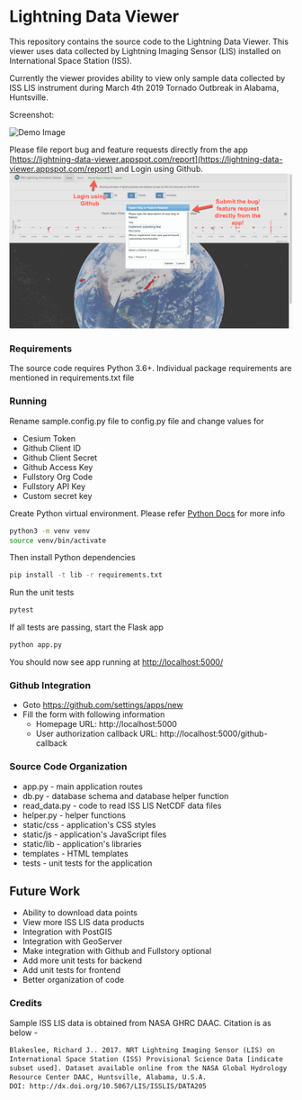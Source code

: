 # Lightning Data Viewer

This repository contains the source code to the Lightning Data Viewer. This viewer uses data collected by Lightning Imaging Sensor (LIS) installed on International Space Station (ISS).


Currently the viewer provides ability to view only sample data collected by ISS LIS instrument during March 4th 2019 Tornado Outbreak in Alabama, Huntsville.

Screenshot:

![Demo Image](static/images/demo/demo.gif)

Please file report bug and feature requests directly from the app [https://lightning-data-viewer.appspot.com/report](https://lightning-data-viewer.appspot.com/report) and Login using Github.
![Issue Submit](static/images/demo/bug-feature.png)

### Requirements
The source code requires Python 3.6+. Individual package requirements are mentioned in requirements.txt file

### Running
Rename sample.config.py file to config.py file and change values for
- Cesium Token
- Github Client ID
- Github Client Secret
- Github Access Key
- Fullstory Org Code
- Fullstory API Key
- Custom secret key

Create Python virtual environment. Please refer [Python Docs](https://docs.python.org/3/library/venv.html) for more info
```bash
python3 -m venv venv
source venv/bin/activate
```
Then install Python dependencies
```bash
pip install -t lib -r requirements.txt
```

Run the unit tests
```bash
pytest
```

If all tests are passing, start the Flask app
```bash
python app.py
```

You should now see app running at [http://localhost:5000/](http://localhost:5000/)

### Github Integration
- Goto https://github.com/settings/apps/new
- Fill the form with following information
    - Homepage URL: http://localhost:5000
    - User authorization callback URL: http://localhost:5000/github-callback

### Source Code Organization
- app.py - main application routes 
- db.py - database schema and database helper function 
- read_data.py - code to read ISS LIS NetCDF data files
- helper.py - helper functions
- static/css - application's CSS styles
- static/js - application's JavaScript files
- static/lib - application's libraries
- templates - HTML templates
- tests - unit tests for the application



## Future Work
- Ability to download data points
- View more ISS LIS data products
- Integration with PostGIS
- Integration with GeoServer
- Make integration with Github and Fullstory optional
- Add more unit tests for backend
- Add unit tests for frontend 
- Better organization of code

### Credits
Sample ISS LIS data is obtained from NASA GHRC DAAC. Citation is as below -
```
Blakeslee, Richard J.. 2017. NRT Lightning Imaging Sensor (LIS) on International Space Station (ISS) Provisional Science Data [indicate subset used]. Dataset available online from the NASA Global Hydrology Resource Center DAAC, Huntsville, Alabama, U.S.A. 
DOI: http://dx.doi.org/10.5067/LIS/ISSLIS/DATA205
```
